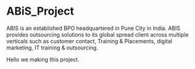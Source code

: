 # ABiS_Project
ABIS is an established BPO headquartered in Pune City in India. ABIS provides outsourcing solutions to its global spread client across multiple verticals such as customer contact, Training &amp; Placements, digital marketing, IT training &amp; outsourcing.

Hello we making this project.